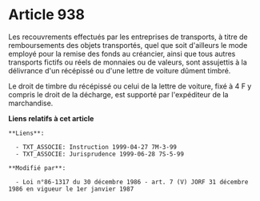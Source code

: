 # Article 938

Les recouvrements effectués par les entreprises de transports, à titre de remboursements des objets transportés, quel que
soit d'ailleurs le mode employé pour la remise des fonds au créancier, ainsi que tous autres transports fictifs ou réels de
monnaies ou de valeurs, sont assujettis à la délivrance d'un récépissé ou d'une lettre de voiture dûment timbré.

Le droit de timbre du récépissé ou celui de la lettre de voiture, fixé à 4 F y compris le droit de la décharge, est supporté
par l'expéditeur de la marchandise.

**Liens relatifs à cet article**

	**Liens**:

	  - TXT_ASSOCIE: Instruction 1999-04-27 7M-3-99
	  - TXT_ASSOCIE: Jurisprudence 1999-06-28 7S-5-99

	**Modifié par**:

	  - Loi n°86-1317 du 30 décembre 1986 - art. 7 (V) JORF 31 décembre 1986 en vigueur le 1er janvier 1987
